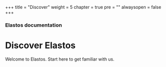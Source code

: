 +++
title = "Discover"
weight = 5
chapter = true
pre = ""
alwaysopen = false
+++

### Elastos documentation

# Discover Elastos

Welcome to Elastos. Start here to get familiar with us.